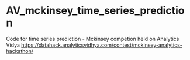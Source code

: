 # AV_mckinsey_time_series_prediction
Code for time series prediction - Mckinsey competion held on Analytics Vidya
https://datahack.analyticsvidhya.com/contest/mckinsey-analytics-hackathon/
